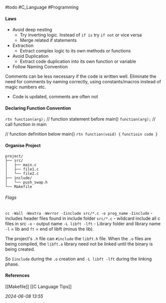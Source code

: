 #todo #C_Language #Programming 

#### Laws
- Avoid deep nesting
	- Try inverting logic. Instead of `if is` try `if not` or vice versa
	- Merge related if statements
- Extraction
	- Extract complex logic to its own methods or functions
- Avoid Duplication
	- Extract code duplication into its own function or variable
- Follow Naming Convention

Comments can be less necessary if the code is written well.
Eliminate the need for comments by naming correctly, using constants/macros instead of magic numbers etc.
- Code is updated, comments are often not
#### Declaring Function Convention
`rtn function(arg);` // function statement before main()
`function(arg);` // call function in main

// function definition below main()
`rtn function(void) {`
	`functioin code }`
#### Organise Project

```
project/
├── src/
│   ├── main.c
│   ├── file1.c
│   └── file2.c
├── include/
│   └── push_swap.h
└── Makefile
```

###### Flags
`cc -Wall -Wextra -Werror -Iinclude src/*.c -o prog_name`
`-Iinclude` - includes header files found in include folder
`src/*.c` - wildcard include all c files in src
`-o` - output name
`-L libft -lft` - Library folder and library name `-l` = lib and `ft` = end of libft (minus the lib).

The project's `.h` file can `#include` the `libft.h` file. When the `.o` files are being compiled, the `libft.a` library need not be linked until the binary is being created.

So `Iinclude` during the `.o` creation and `-L libft -lft` during the linking phase.
#### References
[[Makefile]]
[[C Language Tips]]

_2024-06-08 13:55_